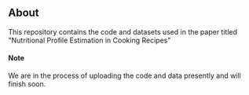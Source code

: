 ## About
This repository contains the code and datasets used in the paper titled "Nutritional Profile Estimation in Cooking Recipes"

#### Note
We are in the process of uploading the code and data presently and will finish soon.
